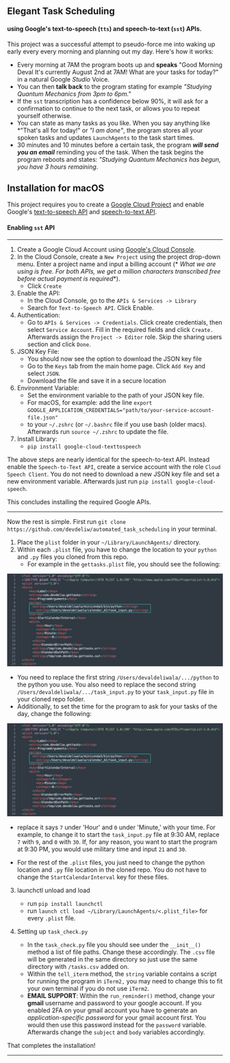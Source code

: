## Elegant Task Scheduling 

#### using Google's text-to-speech (`tts`) and speech-to-text (`sst`) APIs. 

This project was a successful attempt to pseudo-force me into waking up early
every every morning and planning out my day. Here's how it works: 

- Every morning at 7AM the program boots up and **speaks** "Good Morning Deval It's
  currently August 2nd at 7AM! What are your tasks for today?" in a natural
  Google *Studio* Voice. 
- You can then **talk back** to the program stating for example *"Studying
  Quantum Mechanics from 3pm to 6pm."* 
- If the `sst` transcription has a confidence below 90%, it will ask for
  a confirmation to continue to the next task, or allows you to repeat
  yourself otherwise.
- You can state as many tasks as you like. When you say anything like *"That's
  all for today!" or *"I am done"*, the program stores all your spoken tasks and
  updates `LaunchAgents` to the task start times. 
- 30 minutes and 10 minutes before a certain task, the program ***will send you
  an email*** reminding you of the task. When the task begins the program
  reboots and states: *"Studying Quantum Mechanics has begun, you have 3 hours
  remaining*. 
  

## Installation for macOS

This project requires you to create a [Google Cloud Project](https://console.cloud.google.com/welcome) and enable Google's [text-to-speech API](https://console.cloud.google.com/speech/text-to-speech?authuser=1&project=tts-software-431119) and [speech-to-text API](https://console.cloud.google.com/marketplace/product/google/speech.googleapis.com?authuser=1&project=tts-software-431119). 

#### Enabling `sst` API 

---

1. Create a Google Cloud Account using [Google's Cloud Console](https://console.cloud.google.com/welcome/new). 
2. In the Cloud Console, create a `New Project` using the project drop-down
   menu. Enter a project name and input a billing account (* *What we are using
   is free. For both APIs, we get a million characters transcribed free before
   actual payment is required*\*). 
   - Click `Create`
3. Enable the API: 
   - In the Cloud Console, go to the `APIs & Services -> Library`
   - Search for `Text-to-Speech API`. Click Enable. 
4. Authentication: 
   - Go to `APIs & Services -> Credentials`. Click create credentials, then
     select `Service Account`. Fill in the required fields and click `Create.`
     Afterwards assign the `Project -> Editor` role. Skip the sharing users
     section and click `Done`. 
5. JSON Key File: 
   - You should now see the option to download the JSON key file
   - Go to the `Keys` tab from the main home page. Click `Add Key` and select
     `JSON`. 
   - Download the file and save it in a secure location
6. Environment Variable: 
   - Set the environment variable to the path of your JSON key file. 
   - For macOS, for example: add the line 
`export GOOGLE_APPLICATION_CREDENTIALS="path/to/your-service-account-file.json"`
   - to your `~/.zshrc` (or `~/.bashrc` file if you use bash (older macs).
     Afterwards run `source ~/.zshrc` to update the file. 
7. Install Library: 
   - `pip install google-cloud-texttospeech` 
     
The above steps are nearly identical for the speech-to-text API. Instead enable
the `Speech-to-Text API`, create a service account with the role `Cloud Speech
Client`. You do not need to download a new JSON key file and set a new
environment variable. Afterwards just run `pip install google-cloud-speech`. 

This concludes installing the required Google APIs.

---

Now the rest is simple. First run `git clone
https://github.com/devdeliw/automated_task_scheduling` in your terminal. 

1. Place the `plist` folder in your `~/Library/LaunchAgents/` directory. 
2. Within each `.plist` file, you have to change the location to your `python`
   and `.py` files you cloned from this repo. 
   - For example in the `gettasks.plist` file, you should see the following: 
   
![](images/gettasks_plist_string.png) 

   - You need to replace the first string `/Users/devaldeliwala/.../python` to the 
     python you use. You also need to replace the second string 
     `/Users/devaldeliwala/.../task_input.py` to your `task_input.py` file in your 
     cloned repo folder. 
   - Additionally, to set the time for the program to ask for your tasks of the
     day, change the following: 
     
![](images/gettasks_plist_string.png) 

   - replace it says `7` under 'Hour' and `0` under 'Minute,' with your time.
     For example, to change it to start the `task_input.py` file at 9:30 AM,
     replace `7` with `9`, and `0` with `30`. If, for any reason, you want to
     start the program at 9:30 PM, you would use military time and input `21`
     and `30`. 
     
  - For the rest of the `.plist` files, you just need to change the python
    location and `.py` file location in the cloned repo. You do not have to
    change the `StartCalendarInterval` key for these files. 
    
3. launchctl unload and load 
   
   - run `pip install launchctl` 
   - run `launch ctl load ~/Library/LaunchAgents/<.plist_file>` for every
     `.plist` file. 
     
4. Setting up `task_check.py` 

   - In the `task_check.py` file you should see under the `__init__()` method
     a list of file paths. Change these accordingly. The `.csv` file will be
     generated in the same directory so just use the same directory with
     `/tasks.csv` added on. 
   - Within the `tell_iterm` method, the `string` variable contains a script
     for running the program in `iTerm2,` you may need to change this to fit
     your own terminal if you do not use `iTerm2`. 
   - **EMAIL SUPPORT**: Within the `run_reminder()` method, change your
     **gmail** username and password to your google account. If you enabled 2FA
     on your gmail account you have to generate an *application-specific
     password* for your gmail account  first. You would then use this password
     instead for the `password` variable. Afterwards change the `subject` and
     `body` variables accordingly. 
     
That completes the installation! 

---

  

